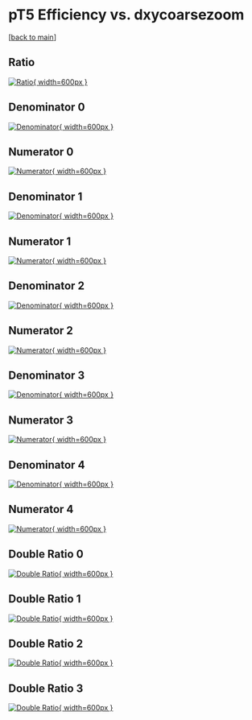 # pT5 Efficiency vs. dxycoarsezoom

[[back to main](./)]



## Ratio

[![Ratio](../mtv/var/pT5_xtr_13_-1_eff_dxycoarsezoom.png){ width=600px }](../mtv/var/pT5_xtr_13_-1_eff_dxycoarsezoom.pdf)

## Denominator 0

[![Denominator](../mtv/den/pT5_xtr_13_-1_eff_dxycoarsezoom_den0.png){ width=600px }](../mtv/den/pT5_xtr_13_-1_eff_dxycoarsezoom_den0.pdf)

## Numerator 0

[![Numerator](../mtv/num/pT5_xtr_13_-1_eff_dxycoarsezoom_num0.png){ width=600px }](../mtv/num/pT5_xtr_13_-1_eff_dxycoarsezoom_num0.pdf)

## Denominator 1

[![Denominator](../mtv/den/pT5_xtr_13_-1_eff_dxycoarsezoom_den1.png){ width=600px }](../mtv/den/pT5_xtr_13_-1_eff_dxycoarsezoom_den1.pdf)

## Numerator 1

[![Numerator](../mtv/num/pT5_xtr_13_-1_eff_dxycoarsezoom_num1.png){ width=600px }](../mtv/num/pT5_xtr_13_-1_eff_dxycoarsezoom_num1.pdf)

## Denominator 2

[![Denominator](../mtv/den/pT5_xtr_13_-1_eff_dxycoarsezoom_den2.png){ width=600px }](../mtv/den/pT5_xtr_13_-1_eff_dxycoarsezoom_den2.pdf)

## Numerator 2

[![Numerator](../mtv/num/pT5_xtr_13_-1_eff_dxycoarsezoom_num2.png){ width=600px }](../mtv/num/pT5_xtr_13_-1_eff_dxycoarsezoom_num2.pdf)

## Denominator 3

[![Denominator](../mtv/den/pT5_xtr_13_-1_eff_dxycoarsezoom_den3.png){ width=600px }](../mtv/den/pT5_xtr_13_-1_eff_dxycoarsezoom_den3.pdf)

## Numerator 3

[![Numerator](../mtv/num/pT5_xtr_13_-1_eff_dxycoarsezoom_num3.png){ width=600px }](../mtv/num/pT5_xtr_13_-1_eff_dxycoarsezoom_num3.pdf)

## Denominator 4

[![Denominator](../mtv/den/pT5_xtr_13_-1_eff_dxycoarsezoom_den4.png){ width=600px }](../mtv/den/pT5_xtr_13_-1_eff_dxycoarsezoom_den4.pdf)

## Numerator 4

[![Numerator](../mtv/num/pT5_xtr_13_-1_eff_dxycoarsezoom_num4.png){ width=600px }](../mtv/num/pT5_xtr_13_-1_eff_dxycoarsezoom_num4.pdf)

## Double Ratio 0

[![Double Ratio](../mtv/ratio/pT5_xtr_13_-1_eff_dxycoarsezoom_ratio0.png){ width=600px }](../mtv/ratio/pT5_xtr_13_-1_eff_dxycoarsezoom_ratio0.pdf)

## Double Ratio 1

[![Double Ratio](../mtv/ratio/pT5_xtr_13_-1_eff_dxycoarsezoom_ratio1.png){ width=600px }](../mtv/ratio/pT5_xtr_13_-1_eff_dxycoarsezoom_ratio1.pdf)

## Double Ratio 2

[![Double Ratio](../mtv/ratio/pT5_xtr_13_-1_eff_dxycoarsezoom_ratio2.png){ width=600px }](../mtv/ratio/pT5_xtr_13_-1_eff_dxycoarsezoom_ratio2.pdf)

## Double Ratio 3

[![Double Ratio](../mtv/ratio/pT5_xtr_13_-1_eff_dxycoarsezoom_ratio3.png){ width=600px }](../mtv/ratio/pT5_xtr_13_-1_eff_dxycoarsezoom_ratio3.pdf)

